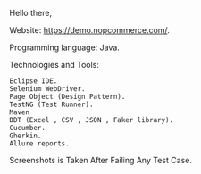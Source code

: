 Hello there, 

Website: https://demo.nopcommerce.com/.

Programming language: Java.

Technologies and Tools:

    Eclipse IDE.
    Selenium WebDriver.
    Page Object (Design Pattern).
    TestNG (Test Runner).
    Maven
    DDT (Excel , CSV , JSON , Faker library).
    Cucumber. 
    Gherkin.
    Allure reports.
    
Screenshots is Taken After Failing Any Test Case.
